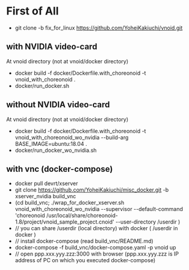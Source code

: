# First of All
- git clone -b fix_for_linux https://github.com/YoheiKakiuchi/vnoid.git

## with NVIDIA video-card
At vnoid directory (not at vnoid/docker directory)
- docker build -f docker/Dockerfile.with_choreonoid -t vnoid_with_choreonoid .
- docker/run_docker.sh

## without NVIDIA video-card
At vnoid directory (not at vnoid/docker directory)
- docker build -f docker/Dockerfile.with_choreonoid -t vnoid_with_choreonoid_wo_nvidia --build-arg BASE_IMAGE=ubuntu:18.04 .
- docker/run_docker_wo_nvidia.sh

## with vnc (docker-compose)
- docker pull devrt/xserver
- git clone https://github.com/YoheiKakiuchi/misc_docker.git -b xserver_nvidia build_vnc
- (cd build_vnc; ./wrap_for_docker_xserver.sh vnoid_with_choreonoid_wo_nvidia --supervisor --default-command 'choreonoid /usr/local/share/choreonoid-1.8/project/vnoid_sample_project.cnoid' --user-directory /userdir )
- // you can share /userdir (local directory) with docker ( /userdir in docker )
- // install docker-compose (read build_vnc/README.md)
- docker-compose -f build_vnc/docker-compose.yaml -p vnoid up
- // open ppp.xxx.yyy.zzz:3000 with browser (ppp.xxx.yyy.zzz is IP address of PC on which you executed docker-compose)
